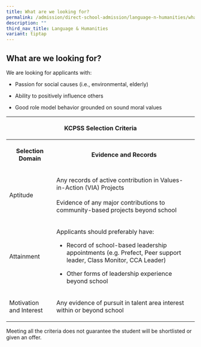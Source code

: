 ```yaml
---
title: What are we looking for?
permalink: /admission/direct-school-admission/language-n-humanities/what-are-we-looking-for/
description: ""
third_nav_title: Language & Humanities
variant: tiptap
---
```

<h2>What are we looking for?</h2>
<p>We are looking for applicants with:</p>
<ul data-tight="true" class="tight">
<li>
<p>Passion for social causes (i.e., environmental, elderly)</p>
</li>
<li>
<p>Ability to positively influence others</p>
</li>
<li>
<p>Good role model behavior grounded on sound moral values</p>
</li>
</ul>
<table style="minWidth: 50px">
<colgroup>
<col>
<col>
</colgroup>
<tbody>
<tr>
<th rowspan="1" colspan="2">
<p>KCPSS Selection Criteria</p>
</th>
</tr>
<tr>
<th rowspan="1" colspan="1">
<p>Selection Domain</p>
</th>
<th rowspan="1" colspan="1">
<p>Evidence and Records</p>
</th>
</tr>
<tr>
<td rowspan="1" colspan="1">
<p>Aptitude</p>
</td>
<td rowspan="1" colspan="1">
<p>Any records of active contribution in Values-in-Action (VIA) Projects
<br>
<br>Evidence of any major contributions to community-based projects beyond
school</p>
</td>
</tr>
<tr>
<td rowspan="1" colspan="1">
<p>Attainment</p>
</td>
<td rowspan="1" colspan="1">
<p>Applicants should preferably have:
<br>
</p>
<ul data-tight="true" class="tight">
<li>
<p>Record of school-based leadership appointments (e.g. Prefect, Peer support
leader, Class Monitor, CCA Leader)</p>
</li>
<li>
<p>Other forms of leadership experience beyond school</p>
</li>
</ul>
</td>
</tr>
<tr>
<td rowspan="1" colspan="1">
<p>Motivation and Interest</p>
</td>
<td rowspan="1" colspan="1">
<p>Any evidence of pursuit in talent area interest within or beyond school
<br>
</p>
</td>
</tr>
</tbody>
</table>
<p>Meeting all the criteria does not guarantee the student will be shortlisted
or given an offer.</p>